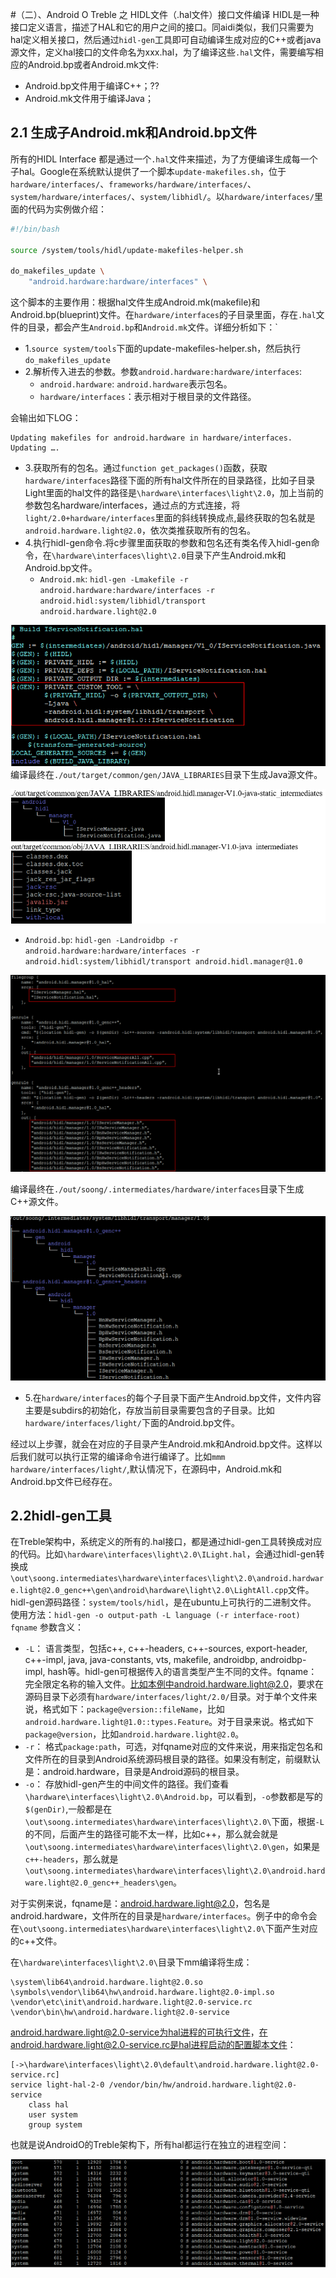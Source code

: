 #（二）、Android O Treble 之 HIDL文件（.hal文件）接口文件编译
HIDL是一种接口定义语言，描述了HAL和它的用户之间的接口。同aidi类似，我们只需要为hal定义相关接口，然后通过`hidl-gen`工具即可自动编译生成对应的C++或者java源文件，定义hal接口的文件命名为xxx.hal，为了编译这些`.hal`文件，需要编写相应的Android.bp或者Android.mk文件:

* Android.bp文件用于编译C++；??
* Android.mk文件用于编译Java；

## 2.1 生成子Android.mk和Android.bp文件
所有的HIDL Interface 都是通过一个`.hal`文件来描述，为了方便编译生成每一个子hal。Google在系统默认提供了一个脚本`update-makefiles.sh`，位于`hardware/interfaces/`、`frameworks/hardware/interfaces/`、`system/hardware/interfaces/`、`system/libhidl/`。以`hardware/interfaces/`里面的代码为实例做介绍：

```bash
#!/bin/bash

source /system/tools/hidl/update-makefiles-helper.sh

do_makefiles_update \
	"android.hardware:hardware/interfaces" \
```

这个脚本的主要作用：根据hal文件生成Android.mk(makefile)和Android.bp(blueprint)文件。在`hardware/interfaces`的子目录里面，存在`.hal`文件的目录，都会产生`Android.bp`和`Android.mk`文件。详细分析如下：`

* 1.`source system/tools`下面的update-makefiles-helper.sh，然后执行`do_makefiles_update`
* 2.解析传入进去的参数。参数`android.hardware:hardware/interfaces`:
	* `android.hardware`: `android.hardware`表示包名。
	* `hardware/interfaces`：表示相对于根目录的文件路径。

会输出如下LOG：

```
Updating makefiles for android.hardware in hardware/interfaces.
Updating ….
```

* 3.获取所有的包名。通过`function get_packages()`函数，获取`hardware/interfaces`路径下面的所有hal文件所在的目录路径，比如子目录Light里面的hal文件的路径是`\hardware\interfaces\light\2.0`，加上当前的参数包名hardware/interfaces，通过点的方式连接，将`light/2.0+hardware/interfaces`里面的斜线转换成点,最终获取的包名就是 `android.hardware.light@2.0`，依次类推获取所有的包名。
* 4.执行hidl-gen命令.将c步骤里面获取的参数和包名还有类名传入hidl-gen命令，在`\hardware\interfaces\light\2.0`目录下产生Android.mk和Android.bp文件。
	*	`Android.mk`: `hidl-gen -Lmakefile -r android.hardware:hardware/interfaces -r `
`android.hidl:system/libhidl/transport android.hardware.light@2.0`

![](image/Treble-12-HIDL-android-hal-make.png)
编译最终在`./out/target/common/gen/JAVA_LIBRARIES`目录下生成Java源文件。

![](image/Treble-13-HIDL-android-make-java.png)

* `Android.bp`: `hidl-gen -Landroidbp -r android.hardware:hardware/interfaces -r android.hidl:system/libhidl/transport android.hidl.manager@1.0`

![](image/Treble-14-HIDL-android-hal-manager.png)

编译最终在`./out/soong/.intermediates/hardware/interfaces`目录下生成C++源文件。

![](image/Treble-15-HIDL-android-hal-manager-gen-c++.png)


* 5.在`hardware/interfaces`的每个子目录下面产生Android.bp文件，文件内容主要是subdirs的初始化，存放当前目录需要包含的子目录。比如`hardware/interfaces/light/`下面的Android.bp文件。

经过以上步骤，就会在对应的子目录产生Android.mk和Android.bp文件。这样以后我们就可以执行正常的编译命令进行编译了。比如`mmm hardware/interfaces/light/`,默认情况下，在源码中，Android.mk和Android.bp文件已经存在。

## 2.2hidl-gen工具
在Treble架构中，系统定义的所有的.hal接口，都是通过hidl-gen工具转换成对应的代码。比如`\hardware\interfaces\light\2.0\ILight.hal`，会通过hidl-gen转换成`\out\soong.intermediates\hardware\interfaces\light\2.0\android.hardware.light@2.0_genc++\gen\android\hardware\light\2.0\LightAll.cpp`文件。
hidl-gen源码路径：`system/tools/hidl`，是在ubuntu上可执行的二进制文件。
使用方法：`hidl-gen -o output-path -L language (-r interface-root) fqname`
参数含义：

* `-L`： 语言类型，包括c++, c++-headers, c++-sources, export-header, c++-impl, java, java-constants, vts, makefile, androidbp, androidbp-impl, hash等。hidl-gen可根据传入的语言类型产生不同的文件。fqname：完全限定名称的输入文件。比如本例中android.hardware.light@2.0，要求在源码目录下必须有`hardware/interfaces/light/2.0/`目录。对于单个文件来说，格式如下：`package@version::fileName`，比如`android.hardware.light@1.0::types.Feature`。对于目录来说。格式如下`package@version`，比如`android.hardware.light@2.0`。
* `-r`： 格式`package:path`，可选，对fqname对应的文件来说，用来指定包名和文件所在的目录到Android系统源码根目录的路径。如果没有制定，前缀默认是：android.hardware，目录是Android源码的根目录。
* `-o`： 存放hidl-gen产生的中间文件的路径。我们查看`\hardware\interfaces\light\2.0\Android.bp`，可以看到，`-o`参数都是写的`$(genDir)`,一般都是在`\out\soong.intermediates\hardware\interfaces\light\2.0\`下面，根据`-L`的不同，后面产生的路径可能不太一样，比如c++，那么就会就是`\out\soong.intermediates\hardware\interfaces\light\2.0\gen`，如果是`c++-headers`，那么就是`\out\soong.intermediates\hardware\interfaces\light\2.0\android.hardware.light@2.0_genc++_headers\gen`。

对于实例来说，fqname是：android.hardware.light@2.0，包名是android.hardware，文件所在的目录是`hardware/interfaces`。例子中的命令会在`\out\soong.intermediates\hardware\interfaces\light\2.0\`下面产生对应的c++文件。

在`\hardware\interfaces\light\2.0\`目录下mm编译将生成：

```
\system\lib64\android.hardware.light@2.0.so
\symbols\vendor\lib64\hw\android.hardware.light@2.0-impl.so
\vendor\etc\init\android.hardware.light@2.0-service.rc
\vendor\bin\hw\android.hardware.light@2.0-service
```
android.hardware.light@2.0-service为hal进程的可执行文件，在android.hardware.light@2.0-service.rc是hal进程启动的配置脚本文件：

```
[->\hardware\interfaces\light\2.0\default\android.hardware.light@2.0-service.rc]
service light-hal-2-0 /vendor/bin/hw/android.hardware.light@2.0-service
    class hal
    user system
    group system
```
也就是说AndroidO的Treble架构下，所有hal都运行在独立的进程空间：

![](image/Treble-16-HIDL-hal-process-.png)